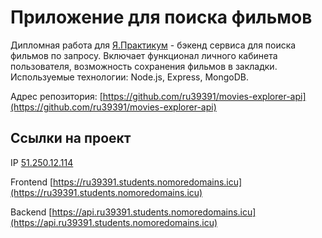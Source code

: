 # Приложение для поиска фильмов

Дипломная работа для [Я.Практикум](https://practicum.yandex.ru/web/) - бэкенд сервиса для поиска фильмов по запросу. Включает функционал личного кабинета пользователя, возможность сохранения фильмов в закладки. Используемые технологии: Node.js, Express, MongoDB.

Адрес репозитория: [https://github.com/ru39391/movies-explorer-api](https://github.com/ru39391/movies-explorer-api)

## Ссылки на проект

IP [51.250.12.114](51.250.12.114)

Frontend [https://ru39391.students.nomoredomains.icu](https://ru39391.students.nomoredomains.icu)

Backend [https://api.ru39391.students.nomoredomains.icu](https://api.ru39391.students.nomoredomains.icu)
